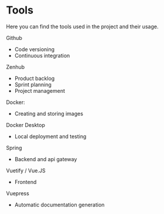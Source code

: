 # Tools

Here you can find the tools used in the project and their usage.

Github
- Code versioning
- Continuous integration

Zenhub
- Product backlog
- Sprint planning
- Project management

Docker:
- Creating and storing images

Docker Desktop
- Local deployment and testing

Spring
- Backend and api gateway

Vuetify / Vue.JS
- Frontend

Vuepress
- Automatic documentation generation


